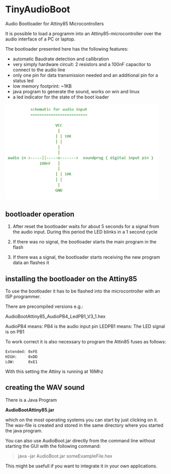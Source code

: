 # TinyAudioBoot

Audio Bootloader for Attiny85 Microcontrollers

It is possible to load a programm into an Attiny85-microcontroller over the audio interface of a PC or laptop.

The bootloader presented here has the following features:

- automatic Baudrate detection and callibration
- very simply hardware circuit: 2 resistors and a 100nF capacitor to connect to the audio line
- only one pin for data transmission needed and an additional pin for a status led
- low memory footprint: ~1KB
- java program to generate the sound, works on win and linux
- a led indicator for the state of the boot loader

<p align="left">
  <img src="/doc/audioInputSchematic.PNG" width="480"/>
</p>

## bootloader operation

1. After reset the bootloader waits for about 5 seconds for a signal from the audio input. 
   During this period the LED blinks in a 1 second cycle
   
2. If there was no signal, the bootloader starts the main program in the flash 

3. If there was a signal, the bootloader starts receiving the new program data an flashes it

## installing the bootloader on the Attiny85

To use the bootloader it has to be flashed into the microcontroller with an ISP programmer.

There are precompiled versions e.g.:

AudioBootAttiny85_AudioPB4_LedPB1_V3_1.hex

AudioPB4 means: PB4 is the audio input pin
LEDPB1 means: The LED signal is on PB1

To work correct it is also necessary to program the Attin85 fuses as follows:

	Extended: 0xFE
	HIGH:     0xDD
	LOW:      0xE1

With this setting the Attiny is running at 16Mhz
	
## creating the WAV sound

There is a Java Program

**AudioBootAttiny85.jar**

which on the most operating systems you can start by just clicking on it. 
The wav-file is created and stored in the same directory where you started the java program. 

You can also use AudioBoot.jar directly from the command line without starting the GUI with the following command:

> java -jar AudioBoot.jar someExampleFile.hex

This might be usefull if you want to integrate it in your own applications.






